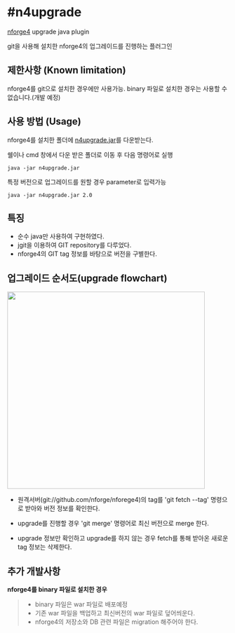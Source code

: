#n4upgrade
==========
[nforge4](https://github.com/nforge/nforge4) upgrade java plugin

git을 사용해 설치한 nforge4의 업그레이드를 진행하는 플러그인


제한사항 (Known limitation)
--------------

nforge4를 git으로 설치한 경우에만 사용가능. 
binary 파일로 설치한 경우는 사용할 수 없습니다.(개발 예정)


사용 방법 (Usage)
---------------

nforge4를 설치한 폴더에 [n4upgrade.jar](https://github.com/nforge/n4upgrade/blob/master/n4upgrade.jar)를 다운받는다.

쉘이나 cmd 창에서 다운 받은 폴더로 이동 후 다음 명령어로 실행

    java -jar n4upgrade.jar

특정 버전으로 업그레이드를 원할 경우 parameter로 입력가능

    java -jar n4upgrade.jar 2.0


특징
----

* 순수 java만 사용하여 구현하였다.
* jgit을 이용하여 GIT repository를 다루었다.
* nforge4의 GIT tag 정보를 바탕으로 버전을 구별한다. 


업그레이드 순서도(upgrade flowchart)
------------

<img src="https://raw.github.com/nforge/n4upgrade/master/doc/flowchart_n4upgrade.png" width="450">

* 원격서버(git://github.com/nforge/nforege4)의 tag를 'git fetch --tag' 명령으로 받아와 버전 정보를 확인한다. 

* upgrade를 진행할 경우 'git merge' 명령어로 최신 버전으로 merge 한다.


* upgrade 정보만 확인하고 upgrade를 하지 않는 경우 fetch를 통해 받아온 새로운 tag 정보는 삭제한다. 



추가 개발사항
--------------

**nforge4를 binary 파일로 설치한 경우**
    
> * binary 파일은 war 파일로 배포예정
> * 기존 war 파일을 백업하고 최신버전의 war 파일로 덮어씌운다.
> * nforge4의 저장소와 DB 관련 파일은 migration 해주어야 한다.

   

